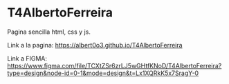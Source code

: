 # T4AlbertoFerreira
Pagina sencilla html, css y js.

Link a la pagina: https://albert0o3.github.io/T4AlbertoFerreira

Link a FIGMA: https://www.figma.com/file/TCXtZSr6zrLJ5wGHtfKNoD/T4AlbertoFerreira?type=design&node-id=0-1&mode=design&t=Lx1XQRkK5x7SragY-0
